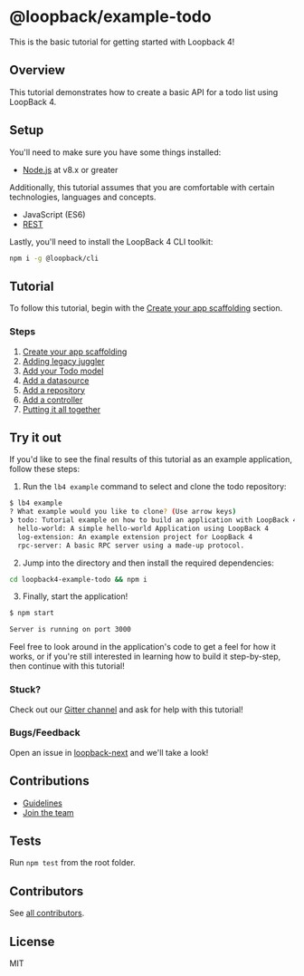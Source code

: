 # @loopback/example-todo

This is the basic tutorial for getting started with Loopback 4!

## Overview

This tutorial demonstrates how to create a basic API for a todo list using
LoopBack 4.

## Setup

You'll need to make sure you have some things installed:

- [Node.js](https://nodejs.org/en/) at v8.x or greater

Additionally, this tutorial assumes that you are comfortable with certain
technologies, languages and concepts.

- JavaScript (ES6)
- [REST](http://www.restapitutorial.com/lessons/whatisrest.html)

Lastly, you'll need to install the LoopBack 4 CLI toolkit:

```sh
npm i -g @loopback/cli
```

## Tutorial

To follow this tutorial, begin with the
[Create your app scaffolding](http://loopback.io/doc/en/lb4/todo-tutorial/scaffolding.html) section.

### Steps

1. [Create your app scaffolding](http://loopback.io/doc/en/lb4/todo-tutorial/scaffolding.html)
2. [Adding legacy juggler](http://loopback.io/doc/en/lb4/todo-tutorial/juggler.html)
3. [Add your Todo model](http://loopback.io/doc/en/lb4/todo-tutorial/model.html)
4. [Add a datasource](http://loopback.io/doc/en/lb4/todo-tutorial/datasource.html)
5. [Add a repository](http://loopback.io/doc/en/lb4/todo-tutorial/repository.html)
6. [Add a controller](http://loopback.io/doc/en/lb4/todo-tutorial/controller.html)
7. [Putting it all together](http://loopback.io/doc/en/lb4/todo-tutorial/putting-it-together.html)

## Try it out

If you'd like to see the final results of this tutorial as an example
application, follow these steps:

1. Run the `lb4 example` command to select and clone the todo repository:

```sh
$ lb4 example
? What example would you like to clone? (Use arrow keys)
❯ todo: Tutorial example on how to build an application with LoopBack 4..
  hello-world: A simple hello-world Application using LoopBack 4
  log-extension: An example extension project for LoopBack 4
  rpc-server: A basic RPC server using a made-up protocol.
```

2. Jump into the directory and then install the required dependencies:

```sh
cd loopback4-example-todo && npm i
```

3. Finally, start the application!

```sh
$ npm start

Server is running on port 3000
```

Feel free to look around in the application's code to get a feel for how it
works, or if you're still interested in learning how to build it step-by-step,
then continue with this tutorial!

### Stuck?

Check out our [Gitter channel](https://gitter.im/strongloop/loopback) and ask
for help with this tutorial!

### Bugs/Feedback

Open an issue in [loopback-next](https://github.com/strongloop/loopback-next)
and we'll take a look!

## Contributions

- [Guidelines](https://github.com/strongloop/loopback-next/blob/master/docs/CONTRIBUTING.md)
- [Join the team](https://github.com/strongloop/loopback-next/issues/110)

## Tests

Run `npm test` from the root folder.

## Contributors

See [all contributors](https://github.com/strongloop/loopback-next/graphs/contributors).

## License

MIT
